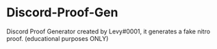 # Discord-Proof-Gen
Discord Proof Generator created by Levy#0001, it generates a fake nitro proof. (educational purposes ONLY)

